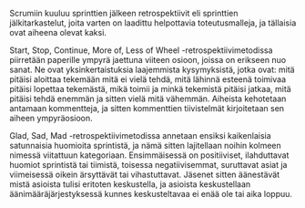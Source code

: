 Scrumiin kuuluu sprinttien jälkeen retrospektiivit eli sprinttien jälkitarkastelut, joita varten on laadittu helpottavia toteutusmalleja, ja tällaisia ovat aiheena olevat kaksi.
 
Start, Stop, Continue, More of, Less of Wheel -retrospektiivimetodissa piirretään paperille ympyrä jaettuna viiteen osioon, joissa on erikseen nuo sanat. Ne ovat yksinkertaistuksia laajemmista kysymyksistä, jotka ovat: mitä pitäisi aloittaa tekemään mitä ei vielä tehdä, mitä lähinnä esteenä toimivaa pitäisi lopettaa tekemästä, mikä toimii ja minkä tekemistä pitäisi jatkaa, mitä pitäisi tehdä enemmän ja sitten vielä mitä vähemmän. Aiheista kehotetaan antamaan kommentteja, ja sitten kommenttien tiivistelmät kirjoitetaan sen aiheen ympyräosioon.

Glad, Sad, Mad -retrospektiivimetodissa annetaan ensiksi kaikenlaisia satunnaisia huomioita sprintistä, ja nämä sitten lajitellaan noihin kolmeen nimessä viitattuun kategoriaan. Ensimmäisessä on positiiviset, ilahduttavat huomiot sprintistä tai tiimistä, toisessa negatiivisemmat, suruttavat asiat ja viimeisessä oikein ärsyttävät tai vihastuttavat. Jäsenet sitten äänestävät mistä asioista tulisi eritoten keskustella, ja asioista keskustellaan äänimääräjärjestyksessä kunnes keskusteltavaa ei enää ole tai aika loppuu.